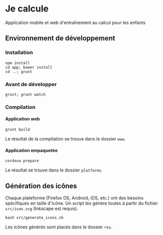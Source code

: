 # Je calcule

Application mobile et web d'entraînement au calcul pour les enfants

## Environnement de développement

### Installation

    npm install
    cd app; bower install
    cd ..; grunt

### Avant de développer

    grunt; grunt watch

### Compilation

#### Application web

    grunt build

Le résultat de la compilation se trouve dans le dossier `www`.

#### Application empaquetée

    cordova prepare

Le résultat se trouve dans le dossier `platforms`.

## Génération des icônes

Chaque plateforme (Firefox OS, Android, iOS, etc.) ont des besoins spécifiques en taille d'icône.
Un script les génère toutes à partir du fichier `src/icon.svg` (Inkscape est requis).

    bash src/generate_icons.sh

Les icônes générés sont placés dans le dossier `res`.
